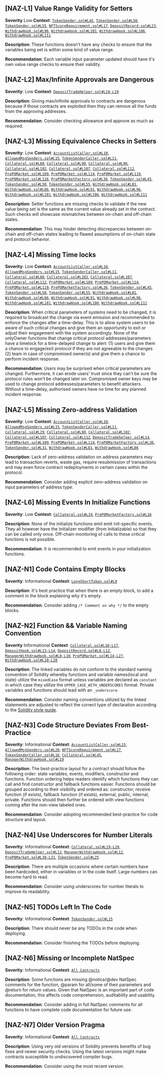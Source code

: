 ## [NAZ-L1] Value Range Validity for Setters
**Severity** Low
**Context**: [`TokenSender.sol#L45`](https://github.com/prepo-io/prepo-monorepo/blob/feat/2022-12-prepo/apps/smart-contracts/core/contracts/TokenSender.sol#L45), [`TokenSender.sol#L50`](https://github.com/prepo-io/prepo-monorepo/blob/feat/2022-12-prepo/apps/smart-contracts/core/contracts/TokenSender.sol#L50), [`TokenSender.sol#L55`](https://github.com/prepo-io/prepo-monorepo/blob/feat/2022-12-prepo/apps/smart-contracts/core/contracts/TokenSender.sol#L55), [`NFTScoreRequirement.sol#L17`](https://github.com/prepo-io/prepo-monorepo/blob/feat/2022-12-prepo/packages/prepo-shared-contracts/contracts/NFTScoreRequirement.sol#L17), [`DepositRecord.sol#L23`](https://github.com/prepo-io/prepo-monorepo/blob/feat/2022-12-prepo/apps/smart-contracts/core/contracts/DepositRecord.sol#L23), [`WithdrawHook.sol#L96`](https://github.com/prepo-io/prepo-monorepo/blob/feat/2022-12-prepo/apps/smart-contracts/core/contracts/WithdrawHook.sol#L96), [`WithdrawHook.sol#L101`](https://github.com/prepo-io/prepo-monorepo/blob/feat/2022-12-prepo/apps/smart-contracts/core/contracts/WithdrawHook.sol#L101), [`WithdrawHook.sol#L106`](https://github.com/prepo-io/prepo-monorepo/blob/feat/2022-12-prepo/apps/smart-contracts/core/contracts/WithdrawHook.sol#L106), [`WithdrawHook.sol#L111`](https://github.com/prepo-io/prepo-monorepo/blob/feat/2022-12-prepo/apps/smart-contracts/core/contracts/WithdrawHook.sol#L111)

**Description**:
These functions doesn't have any checks to ensure that the variables being set is within some kind of value range.

**Recommendation**:
Each variable input parameter updated should have it's own value range checks to ensure their validity.


## [NAZ-L2] Max/Infinite Approvals are Dangerous
**Severity**: Low
**Context**: [`DepositTradeHelper.sol#L18-L19`](https://github.com/prepo-io/prepo-monorepo/blob/feat/2022-12-prepo/apps/smart-contracts/core/contracts/DepositTradeHelper.sol#L18-L19)

**Description**:
Giving max/infinite approvals to contracts are dangerous because if those contracts are exploited then they can remove all the funds from the approving addresses.

**Recommendation**:
Consider checking allowance and approve as much as required.


## [NAZ-L3] Missing Equivalence Checks in Setters
**Severity**: Low
**Context**: [`AccountListCaller.sol#L10`](https://github.com/prepo-io/prepo-monorepo/blob/feat/2022-12-prepo/packages/prepo-shared-contracts/contracts/AccountListCaller.sol#L10), [`AllowedMsgSenders.sol#L15`](https://github.com/prepo-io/prepo-monorepo/blob/feat/2022-12-prepo/packages/prepo-shared-contracts/contracts/AllowedMsgSenders.sol#L15), [`TokenSenderCaller.sol#L11`](https://github.com/prepo-io/prepo-monorepo/blob/feat/2022-12-prepo/packages/prepo-shared-contracts/contracts/TokenSenderCaller.sol#L11), [`Collateral.sol#L80`](https://github.com/prepo-io/prepo-monorepo/blob/feat/2022-12-prepo/apps/smart-contracts/core/contracts/Collateral.sol#L80), [`Collateral.sol#L90`](https://github.com/prepo-io/prepo-monorepo/blob/feat/2022-12-prepo/apps/smart-contracts/core/contracts/Collateral.sol#L90), [`Collateral.sol#L96`](https://github.com/prepo-io/prepo-monorepo/blob/feat/2022-12-prepo/apps/smart-contracts/core/contracts/Collateral.sol#L96), [`Collateral.sol#L102`](https://github.com/prepo-io/prepo-monorepo/blob/feat/2022-12-prepo/apps/smart-contracts/core/contracts/Collateral.sol#L102), [`Collateral.sol#L107`](https://github.com/prepo-io/prepo-monorepo/blob/feat/2022-12-prepo/apps/smart-contracts/core/contracts/Collateral.sol#L107), [`Collateral.sol#L112`](https://github.com/prepo-io/prepo-monorepo/blob/feat/2022-12-prepo/apps/smart-contracts/core/contracts/Collateral.sol#L112), [`PrePOMarket.sol#L109`](https://github.com/prepo-io/prepo-monorepo/blob/feat/2022-12-prepo/apps/smart-contracts/core/contracts/PrePOMarket.sol#L109), [`PrePOMarket.sol#L114`](https://github.com/prepo-io/prepo-monorepo/blob/feat/2022-12-prepo/apps/smart-contracts/core/contracts/PrePOMarket.sol#L114), [`PrePOMarket.sol#L119`](https://github.com/prepo-io/prepo-monorepo/blob/feat/2022-12-prepo/apps/smart-contracts/core/contracts/PrePOMarket.sol#L119), [`PrePOMarket.sol#L126`](https://github.com/prepo-io/prepo-monorepo/blob/feat/2022-12-prepo/apps/smart-contracts/core/contracts/PrePOMarket.sol#L126), [`PrePOMarketFactory.sol#L36`](https://github.com/prepo-io/prepo-monorepo/blob/feat/2022-12-prepo/apps/smart-contracts/core/contracts/PrePOMarketFactory.sol#L36), [`TokenSender.sol#L45`](https://github.com/prepo-io/prepo-monorepo/blob/feat/2022-12-prepo/apps/smart-contracts/core/contracts/TokenSender.sol#L45), [`TokenSender.sol#L50`](https://github.com/prepo-io/prepo-monorepo/blob/feat/2022-12-prepo/apps/smart-contracts/core/contracts/TokenSender.sol#L50), [`TokenSender.sol#L55`](https://github.com/prepo-io/prepo-monorepo/blob/feat/2022-12-prepo/apps/smart-contracts/core/contracts/TokenSender.sol#L55), [`WithdrawHook.sol#L81`](https://github.com/prepo-io/prepo-monorepo/blob/feat/2022-12-prepo/apps/smart-contracts/core/contracts/WithdrawHook.sol#L81), [`WithdrawHook.sol#L86`](https://github.com/prepo-io/prepo-monorepo/blob/feat/2022-12-prepo/apps/smart-contracts/core/contracts/WithdrawHook.sol#L86), [`WithdrawHook.sol#L91`](https://github.com/prepo-io/prepo-monorepo/blob/feat/2022-12-prepo/apps/smart-contracts/core/contracts/WithdrawHook.sol#L91), [`WithdrawHook.sol#L96`](https://github.com/prepo-io/prepo-monorepo/blob/feat/2022-12-prepo/apps/smart-contracts/core/contracts/WithdrawHook.sol#L96), [`WithdrawHook.sol#L101`](https://github.com/prepo-io/prepo-monorepo/blob/feat/2022-12-prepo/apps/smart-contracts/core/contracts/WithdrawHook.sol#L101), [`WithdrawHook.sol#L106`](https://github.com/prepo-io/prepo-monorepo/blob/feat/2022-12-prepo/apps/smart-contracts/core/contracts/WithdrawHook.sol#L106), [`WithdrawHook.sol#L111`](https://github.com/prepo-io/prepo-monorepo/blob/feat/2022-12-prepo/apps/smart-contracts/core/contracts/WithdrawHook.sol#L111)

**Description**:
Setter functions are missing checks to validate if the new value being set is the same as the current value already set in the contract. Such checks will showcase mismatches between on-chain and off-chain states.

**Recommendation**:
This may hinder detecting discrepancies between on-chain and off-chain states leading to flawed assumptions of on-chain state and protocol behavior.


## [NAZ-L4] Missing Time locks
**Severity**: Low 
**Context**: [`AccountListCaller.sol#L10`](https://github.com/prepo-io/prepo-monorepo/blob/feat/2022-12-prepo/packages/prepo-shared-contracts/contracts/AccountListCaller.sol#L10), [`AllowedMsgSenders.sol#L15`](https://github.com/prepo-io/prepo-monorepo/blob/feat/2022-12-prepo/packages/prepo-shared-contracts/contracts/AllowedMsgSenders.sol#L15), [`TokenSenderCaller.sol#L11`](https://github.com/prepo-io/prepo-monorepo/blob/feat/2022-12-prepo/packages/prepo-shared-contracts/contracts/TokenSenderCaller.sol#L11), [`Collateral.sol#L80`](https://github.com/prepo-io/prepo-monorepo/blob/feat/2022-12-prepo/apps/smart-contracts/core/contracts/Collateral.sol#L80), [`Collateral.sol#L102`](https://github.com/prepo-io/prepo-monorepo/blob/feat/2022-12-prepo/apps/smart-contracts/core/contracts/Collateral.sol#L102), [`Collateral.sol#L107`](https://github.com/prepo-io/prepo-monorepo/blob/feat/2022-12-prepo/apps/smart-contracts/core/contracts/Collateral.sol#L107), [`Collateral.sol#L112`](https://github.com/prepo-io/prepo-monorepo/blob/feat/2022-12-prepo/apps/smart-contracts/core/contracts/Collateral.sol#L112), [`PrePOMarket.sol#L109`](https://github.com/prepo-io/prepo-monorepo/blob/feat/2022-12-prepo/apps/smart-contracts/core/contracts/PrePOMarket.sol#L109), [`PrePOMarket.sol#L114`](https://github.com/prepo-io/prepo-monorepo/blob/feat/2022-12-prepo/apps/smart-contracts/core/contracts/PrePOMarket.sol#L114), [`PrePOMarket.sol#L119`](https://github.com/prepo-io/prepo-monorepo/blob/feat/2022-12-prepo/apps/smart-contracts/core/contracts/PrePOMarket.sol#L119), [`PrePOMarketFactory.sol#L36`](https://github.com/prepo-io/prepo-monorepo/blob/feat/2022-12-prepo/apps/smart-contracts/core/contracts/PrePOMarketFactory.sol#L36), [`TokenSender.sol#L45`](https://github.com/prepo-io/prepo-monorepo/blob/feat/2022-12-prepo/apps/smart-contracts/core/contracts/TokenSender.sol#L45), [`TokenSender.sol#L50`](https://github.com/prepo-io/prepo-monorepo/blob/feat/2022-12-prepo/apps/smart-contracts/core/contracts/TokenSender.sol#L50), [`TokenSender.sol#L55`](https://github.com/prepo-io/prepo-monorepo/blob/feat/2022-12-prepo/apps/smart-contracts/core/contracts/TokenSender.sol#L55), [`WithdrawHook.sol#L81`](https://github.com/prepo-io/prepo-monorepo/blob/feat/2022-12-prepo/apps/smart-contracts/core/contracts/WithdrawHook.sol#L81), [`WithdrawHook.sol#L86`](https://github.com/prepo-io/prepo-monorepo/blob/feat/2022-12-prepo/apps/smart-contracts/core/contracts/WithdrawHook.sol#L86), [`WithdrawHook.sol#L91`](https://github.com/prepo-io/prepo-monorepo/blob/feat/2022-12-prepo/apps/smart-contracts/core/contracts/WithdrawHook.sol#L91), [`WithdrawHook.sol#L96`](https://github.com/prepo-io/prepo-monorepo/blob/feat/2022-12-prepo/apps/smart-contracts/core/contracts/WithdrawHook.sol#L96), [`WithdrawHook.sol#L101`](https://github.com/prepo-io/prepo-monorepo/blob/feat/2022-12-prepo/apps/smart-contracts/core/contracts/WithdrawHook.sol#L101), [`WithdrawHook.sol#L106`](https://github.com/prepo-io/prepo-monorepo/blob/feat/2022-12-prepo/apps/smart-contracts/core/contracts/WithdrawHook.sol#L106), [`WithdrawHook.sol#L111`](https://github.com/prepo-io/prepo-monorepo/blob/feat/2022-12-prepo/apps/smart-contracts/core/contracts/WithdrawHook.sol#L111)

**Description**:
When critical parameters of systems need to be changed, it is required to broadcast the change via event emission and recommended to enforce the changes after a time-delay. This is to allow system users to be aware of such critical changes and give them an opportunity to exit or adjust their engagement with the system accordingly. None of the onlyOwner functions that change critical protocol addresses/parameters have a timelock for a time-delayed change to alert: (1) users and give them a chance to engage/exit protocol if they are not agreeable to the changes (2) team in case of compromised owner(s) and give them a chance to perform incident response.

**Recommendation**:
Users may be surprised when critical parameters are changed. Furthermore, it can erode users' trust since they can’t be sure the protocol rules won’t be changed later on. Compromised owner keys may be used to change protocol addresses/parameters to benefit attackers. Without a time-delay, authorised owners have no time for any planned incident response.


## [NAZ-L5] Missing Zero-address Validation
**Severity**: Low
**Context**: [`AccountListCaller.sol#L10`](https://github.com/prepo-io/prepo-monorepo/blob/feat/2022-12-prepo/packages/prepo-shared-contracts/contracts/AccountListCaller.sol#L10), [`AllowedMsgSenders.sol#L15`](https://github.com/prepo-io/prepo-monorepo/blob/feat/2022-12-prepo/packages/prepo-shared-contracts/contracts/AllowedMsgSenders.sol#L15), [`TokenSenderCaller.sol#L11`](https://github.com/prepo-io/prepo-monorepo/blob/feat/2022-12-prepo/packages/prepo-shared-contracts/contracts/TokenSenderCaller.sol#L11), [`Collateral.sol#L29`](https://github.com/prepo-io/prepo-monorepo/blob/feat/2022-12-prepo/apps/smart-contracts/core/contracts/Collateral.sol#L29), [`Collateral.sol#L80`](https://github.com/prepo-io/prepo-monorepo/blob/feat/2022-12-prepo/apps/smart-contracts/core/contracts/Collateral.sol#L80), [`Collateral.sol#L102`](https://github.com/prepo-io/prepo-monorepo/blob/feat/2022-12-prepo/apps/smart-contracts/core/contracts/Collateral.sol#L102), [`Collateral.sol#L107`](https://github.com/prepo-io/prepo-monorepo/blob/feat/2022-12-prepo/apps/smart-contracts/core/contracts/Collateral.sol#L107), [`Collateral.sol#L112`](https://github.com/prepo-io/prepo-monorepo/blob/feat/2022-12-prepo/apps/smart-contracts/core/contracts/Collateral.sol#L112), [`DepositTradehelper.sol#L14`](https://github.com/prepo-io/prepo-monorepo/blob/feat/2022-12-prepo/apps/smart-contracts/core/contracts/DepositTradeHelper.sol#L14), [`PrePOMarket.sol#L109`](https://github.com/prepo-io/prepo-monorepo/blob/feat/2022-12-prepo/apps/smart-contracts/core/contracts/PrePOMarket.sol#L109), [`PrePOMarket.sol#L114`](https://github.com/prepo-io/prepo-monorepo/blob/feat/2022-12-prepo/apps/smart-contracts/core/contracts/PrePOMarket.sol#L114), [`PrePOMarketFactory.sol#L36`](https://github.com/prepo-io/prepo-monorepo/blob/feat/2022-12-prepo/apps/smart-contracts/core/contracts/PrePOMarketFactory.sol#L36), [`TokenSender.sol#L31`](https://github.com/prepo-io/prepo-monorepo/blob/feat/2022-12-prepo/apps/smart-contracts/core/contracts/TokenSender.sol#L31), [`WithdrawHook.sol#L81`](https://github.com/prepo-io/prepo-monorepo/blob/feat/2022-12-prepo/apps/smart-contracts/core/contracts/WithdrawHook.sol#L81), [`WithdrawHook.sol#L86`](https://github.com/prepo-io/prepo-monorepo/blob/feat/2022-12-prepo/apps/smart-contracts/core/contracts/WithdrawHook.sol#L86)

**Description**:
Lack of zero-address validation on address parameters may lead to transaction reverts, waste gas, require resubmission of transactions and may even force contract redeployments in certain cases within the protocol.

**Recommendation**:
Consider adding explicit zero-address validation on input parameters of address type.


## [NAZ-L6] Missing Events In Initialize Functions
**Severity**: Low
**Context**: [`Collateral.sol#L34`](https://github.com/prepo-io/prepo-monorepo/blob/feat/2022-12-prepo/apps/smart-contracts/core/contracts/Collateral.sol#L34), [`PrePOMarketFactory.sol#L16`](https://github.com/prepo-io/prepo-monorepo/blob/feat/2022-12-prepo/apps/smart-contracts/core/contracts/PrePOMarketFactory.sol#L16)

**Description**:
None of the initialize functions emit emit init-specific events. They all however have the initializer modifier (from Initializable) so that they can be called only once. Off-chain monitoring of calls to these critical functions is not possible.

**Recommendation**:
It is recommended to emit events in your initialization functions.


## [NAZ-N1] Code Contains Empty Blocks
**Severity**: Informational
**Context**: [`LongShortToken.sol#L9`](https://github.com/prepo-io/prepo-monorepo/blob/feat/2022-12-prepo/apps/smart-contracts/core/contracts/LongShortToken.sol#L9)

**Description**:
It's best practice that when there is an empty block, to add a comment in the block explaining why it's empty.

**Recommendation**:
Consider adding `/* Comment on why */` to the empty blocks.


## [NAZ-N2] Function && Variable Naming Convention
**Severity** Informational
**Context**: [`Collateral.sol#L10-L17`](https://github.com/prepo-io/prepo-monorepo/blob/feat/2022-12-prepo/apps/smart-contracts/core/contracts/Collateral.sol#L10-L17), [`DepositHook.sol#L13-L14`](https://github.com/prepo-io/prepo-monorepo/blob/feat/2022-12-prepo/apps/smart-contracts/core/contracts/DepositHook.sol#L13-L14), [`DepositRecord.sol#L8-L12`](https://github.com/prepo-io/prepo-monorepo/blob/feat/2022-12-prepo/apps/smart-contracts/core/contracts/DepositRecord.sol#L8-L12), [`ManagerWithdrawHook.sol#L8-L10`](https://github.com/prepo-io/prepo-monorepo/blob/feat/2022-12-prepo/apps/smart-contracts/core/contracts/ManagerWithdrawHook.sol#L8-L10), [`PrePOMarket.sol#L14-L27`](https://github.com/prepo-io/prepo-monorepo/blob/feat/2022-12-prepo/apps/smart-contracts/core/contracts/PrePOMarket.sol#L14-L27), [`WithdrawHook.sol#L10-L20`](https://github.com/prepo-io/prepo-monorepo/blob/feat/2022-12-prepo/apps/smart-contracts/core/contracts/WithdrawHook.sol#L10-L20)

**Description**:
The linked variables do not conform to the standard naming convention of Solidity whereby functions and variable names(local and state) utilize the `mixedCase` format unless variables are declared as `constant` in which case they utilize the `UPPER_CASE_WITH_UNDERSCORES` format. Private variables and functions should lead with an `_underscore`.

**Recommendation**:
Consider naming conventions utilized by the linked statements are adjusted to reflect the correct type of declaration according to the [Solidity style guide](https://docs.soliditylang.org/en/latest/style-guide.html). 


## [NAZ-N3] Code Structure Deviates From Best-Practice
**Severity**: Informational
**Context**: [`AccountListCaller.sol#L15`](https://github.com/prepo-io/prepo-monorepo/blob/feat/2022-12-prepo/packages/prepo-shared-contracts/contracts/AccountListCaller.sol#L15), [`AllowedMsgSenders.sol#L20`](https://github.com/prepo-io/prepo-monorepo/blob/feat/2022-12-prepo/packages/prepo-shared-contracts/contracts/AllowedMsgSenders.sol#L20), [`NFTScoreRequirement.sol#L17`](https://github.com/prepo-io/prepo-monorepo/blob/feat/2022-12-prepo/packages/prepo-shared-contracts/contracts/NFTScoreRequirement.sol#L17), [`TokenSenderCaller.sol#L16`](https://github.com/prepo-io/prepo-monorepo/blob/feat/2022-12-prepo/packages/prepo-shared-contracts/contracts/TokenSenderCaller.sol#L16), [`Collateral.sol#L45`](https://github.com/prepo-io/prepo-monorepo/blob/feat/2022-12-prepo/apps/smart-contracts/core/contracts/Collateral.sol#L45), [`ManagerWithdrawHook.sol#L19`](https://github.com/prepo-io/prepo-monorepo/blob/feat/2022-12-prepo/apps/smart-contracts/core/contracts/ManagerWithdrawHook.sol#L19)

**Description**:
The best-practice layout for a contract should follow the following order: state variables, events, modifiers, constructor and functions. Function ordering helps readers identify which functions they can call and find constructor and fallback functions easier.  Functions should be grouped according to their visibility and ordered as: constructor, receive function (if exists), fallback function (if exists), external, public, internal, private. Functions should then further be ordered with view functions coming after the non-view labeled ones.

**Recommendation**:
Consider adopting recommended best-practice for code structure and layout.


## [NAZ-N4] Use Underscores for Number Literals
**Severity**: Informational
**Context**: [`Collateral.sol#L19-L20`](https://github.com/prepo-io/prepo-monorepo/blob/feat/2022-12-prepo/apps/smart-contracts/core/contracts/Collateral.sol#L19-L20), [`DepositTradeHelper.sol#L12`](https://github.com/prepo-io/prepo-monorepo/blob/feat/2022-12-prepo/apps/smart-contracts/core/contracts/DepositTradeHelper.sol#L12), [`ManagerWithdrawHook.sol#L12`](https://github.com/prepo-io/prepo-monorepo/blob/feat/2022-12-prepo/apps/smart-contracts/core/contracts/ManagerWithdrawHook.sol#L12), [`PrePOMarket.sol#L30-L31`](https://github.com/prepo-io/prepo-monorepo/blob/feat/2022-12-prepo/apps/smart-contracts/core/contracts/PrePOMarket.sol#L30-L31), [`TokenSender.sol#L25`](https://github.com/prepo-io/prepo-monorepo/blob/feat/2022-12-prepo/apps/smart-contracts/core/contracts/TokenSender.sol#L25)

**Description**:
There are multiple occasions where certain numbers have been hardcoded, either in variables or in the code itself. Large numbers can become hard to read.

**Recommendation**:
Consider using underscores for number literals to improve its readability.


## [NAZ-N5] TODOs Left In The Code
**Severity**: Informational
**Context**: [`TokenSender.sol#L15`](https://github.com/prepo-io/prepo-monorepo/blob/feat/2022-12-prepo/apps/smart-contracts/core/contracts/TokenSender.sol#L15)

**Description**:
There should never be any TODOs in the code when deploying.

**Recommendation**:
Consider finishing the TODOs before deploying.


## [NAZ-N6] Missing or Incomplete NatSpec
**Severity**: Informational
**Context**: [`All Contracts`](https://github.com/prepo-io/prepo-monorepo/tree/feat/2022-12-prepo)

**Description**:
Some functions are missing @notice/@dev NatSpec comments for the function, @param for all/some of their parameters and @return for return values. Given that NatSpec is an important part of code documentation, this affects code comprehension, auditability and usability.

**Recommendation**:
Consider adding in full NatSpec comments for all functions to have complete code documentation for future use.


## [NAZ-N7] Older Version Pragma
**Severity**: Informational
**Context**: [`All Contracts`](https://github.com/prepo-io/prepo-monorepo/tree/feat/2022-12-prepo)

**Description**:
Using very old versions of Solidity prevents benefits of bug fixes and newer security checks. Using the latest versions might make contracts susceptible to undiscovered compiler bugs. 

**Recommendation**:
Consider using the most recent version.